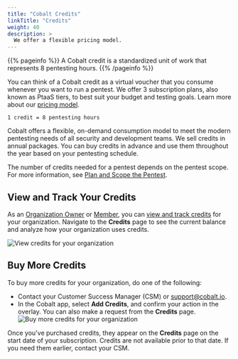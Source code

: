 ```yaml
---
title: "Cobalt Credits"
linkTitle: "Credits"
weight: 40
description: >
  We offer a flexible pricing model.
---
```


{{% pageinfo %}}
A Cobalt credit is a standardized unit of work that represents 8 pentesting hours.
{{% /pageinfo %}}

You can think of a Cobalt credit as a virtual voucher that you consume whenever you want to run a pentest. We offer 3 subscription plans, also known as PtaaS tiers, to best suit your budget and testing goals. Learn more about our [pricing model](https://www.cobalt.io/pentest-pricing).

```
1 credit = 8 pentesting hours
```

Cobalt offers a flexible, on-demand consumption model to meet the modern pentesting needs of all security and development teams. We sell credits in annual packages. You can buy credits in advance and use them throughout the year based on your pentesting schedule.

The number of credits needed for a pentest depends on the pentest scope. For more information, see [Plan and Scope the Pentest](/getting-started/planning/).

## View and Track Your Credits

As an [Organization Owner](/getting-started/glossary/#organization-owner) or [Member](/getting-started/glossary/#organization-member), you can [view and track credits](/platform-deep-dive/credits/track-credits/) for your organization. Navigate to the **Credits** page to see the current balance and analyze how your organization uses credits.

![View credits for your organization](/deepdive/CreditsPage.png "View credits for your organization")

## Buy More Credits

To buy more credits for your organization, do one of the following:

- Contact your Customer Success Manager (CSM) or support@cobalt.io.
- In the Cobalt app, select **Add Credits**, and confirm your action in the overlay. You can also make a request from the **Credits** page.<br>
   ![Buy more credits for your organization](/deepdive/AddCredits.png "Buy more credits for your organization")

Once you've purchased credits, they appear on the **Credits** page on the start date of your subscription. Credits are not available prior to that date. If you need them earlier, contact your CSM.
